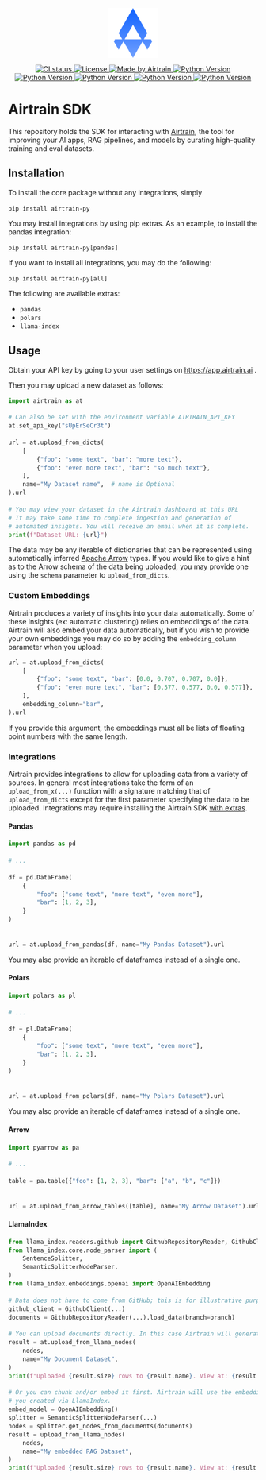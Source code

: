 <div align="center">
  <img src="images/airtrain-logo.png" alt="Airtrain Ai Logo" style="vertical-align: middle; display: inline-block;" width="100px">
</div>

<p align="center">
  <a href="https://github.com/sematic-ai/py-airtrain/actions/workflows/ci.yaml?query=branch%3Amain+" target="_blank">
    <img height="30px" src="https://github.com/sematic-ai/py-airtrain/actions/workflows/ci.yaml/badge.svg?branch=main" alt="CI status">
  </a>
  <a href="./LICENSE" target="_blank">
    <img height="30px" src="https://img.shields.io/pypi/l/sematic?style=for-the-badge" alt="License">
  </a>
  <a href="https://airtrain.ai" target="_blank">
    <img height="30px" src="https://img.shields.io/badge/Made_by-Airtrain_🚀-blue?style=for-the-badge&logo=none" alt="Made by Airtrain">
  </a>
  <a href="https://docs.python.org/3.8/" target="_blank">
    <img height="30px" src="https://img.shields.io/badge/Python-3.8-blue?style=for-the-badge&logo=python" alt="Python Version">
  </a>
  <a href="https://docs.python.org/3.9/" target="_blank">
    <img height="30px" src="https://img.shields.io/badge/Python-3.9-blue?style=for-the-badge&logo=python" alt="Python Version">
  </a>
  <a href="https://docs.python.org/3.10/" target="_blank">
    <img height="30px" src="https://img.shields.io/badge/Python-3.10-blue?style=for-the-badge&logo=python" alt="Python Version">
  </a>
  <a href="https://docs.python.org/3.11/" target="_blank">
    <img height="30px" src="https://img.shields.io/badge/Python-3.11-blue?style=for-the-badge&logo=python" alt="Python Version">
  </a>
  <a href="https://docs.python.org/3.12/" target="_blank">
    <img height="30px" src="https://img.shields.io/badge/Python-3.12-blue?style=for-the-badge&logo=python" alt="Python Version">
  </a>
</p>


# Airtrain SDK

This repository holds the SDK for interacting with
[Airtrain](https://www.airtrain.ai/),
the tool for improving your AI apps, RAG pipelines, and models by curating
high-quality training and eval datasets.

## Installation

To install the core package without any integrations, simply

`pip install airtrain-py`

You may install integrations by using pip extras. As an example, to
install the pandas integration:

`pip install airtrain-py[pandas]`

If you want to install all integrations, you may do the following:

`pip install airtrain-py[all]`

The following are available extras:

- `pandas`
- `polars`
- `llama-index`

## Usage

Obtain your API key by going to your user settings on
https://app.airtrain.ai .

Then you may upload a new dataset as follows:

```python
import airtrain as at

# Can also be set with the environment variable AIRTRAIN_API_KEY
at.set_api_key("sUpErSeCr3t")

url = at.upload_from_dicts(
    [
        {"foo": "some text", "bar": "more text"},
        {"foo": "even more text", "bar": "so much text"},
    ],
    name="My Dataset name",  # name is Optional
).url

# You may view your dataset in the Airtrain dashboard at this URL
# It may take some time to complete ingestion and generation of
# automated insights. You will receive an email when it is complete.
print(f"Dataset URL: {url}")
```

The data may be any iterable of dictionaries that can be represented using
automatically inferred [Apache Arrow](https://arrow.apache.org/docs/python/index.html)
types. If you would like to give a hint as to the Arrow schema of the data being
uploaded, you may provide one using the `schema` parameter to `upload_from_dicts`.

### Custom Embeddings

Airtrain produces a variety of insights into your data automatically. Some of
these insights (ex: automatic clustering) relies on embeddings of the data. Airtrain
will also embed your data automatically, but if you wish to provide your own embeddings
you may do so by adding the `embedding_column` parameter when you upload:

```python
url = at.upload_from_dicts(
    [
        {"foo": "some text", "bar": [0.0, 0.707, 0.707, 0.0]},
        {"foo": "even more text", "bar": [0.577, 0.577, 0.0, 0.577]},
    ],
    embedding_column="bar",
).url
```

If you provide this argument, the embeddings must all be lists of floating point
numbers with the same length.

### Integrations

Airtrain provides integrations to allow for uploading data from a variety of
sources. In general most integrations take the form of an `upload_from_x(...)`
function with a signature matching that of `upload_from_dicts` except for
the first parameter specifying the data to be uploaded. Integrations may require
installing the Airtrain SDK [with extras](#installation).

#### Pandas

```python
import pandas as pd

# ...

df = pd.DataFrame(
    {
        "foo": ["some text", "more text", "even more"],
        "bar": [1, 2, 3],
    }
)


url = at.upload_from_pandas(df, name="My Pandas Dataset").url
```

You may also provide an iterable of dataframes instead of a single one.

#### Polars

```python
import polars as pl

# ...

df = pl.DataFrame(
    {
        "foo": ["some text", "more text", "even more"],
        "bar": [1, 2, 3],
    }
)


url = at.upload_from_polars(df, name="My Polars Dataset").url
```

You may also provide an iterable of dataframes instead of a single one.


#### Arrow

```python
import pyarrow as pa

# ...

table = pa.table({"foo": [1, 2, 3], "bar": ["a", "b", "c"]})


url = at.upload_from_arrow_tables([table], name="My Arrow Dataset").url
```


#### LlamaIndex

```python
from llama_index.readers.github import GithubRepositoryReader, GithubClient
from llama_index.core.node_parser import (
    SentenceSplitter,
    SemanticSplitterNodeParser,
)
from llama_index.embeddings.openai import OpenAIEmbedding

# Data does not have to come from GitHub; this is for illustrative purposes.
github_client = GithubClient(...)
documents = GithubRepositoryReader(...).load_data(branch=branch)

# You can upload documents directly. In this case Airtrain will generate embeddings
result = at.upload_from_llama_nodes(
    nodes,
    name="My Document Dataset",
)
print(f"Uploaded {result.size} rows to {result.name}. View at: {result.url}")

# Or you can chunk and/or embed it first. Airtrain will use the embeddings
# you created via LlamaIndex.
embed_model = OpenAIEmbedding()
splitter = SemanticSplitterNodeParser(...)
nodes = splitter.get_nodes_from_documents(documents)
result = upload_from_llama_nodes(
    nodes,
    name="My embedded RAG Dataset",
)
print(f"Uploaded {result.size} rows to {result.name}. View at: {result.url}")
```
